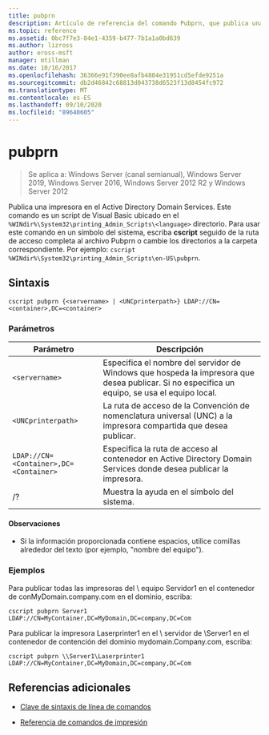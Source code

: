 ```yaml
---
title: pubprn
description: Artículo de referencia del comando Pubprn, que publica una impresora en el Active Directory Domain Services.
ms.topic: reference
ms.assetid: 0bc7f7e3-84e1-4359-b477-7b1a1a0bd639
ms.author: lizross
author: eross-msft
manager: mtillman
ms.date: 10/16/2017
ms.openlocfilehash: 36366e91f390ee8afb4884e31951cd5efde9251a
ms.sourcegitcommit: db2d46842c68813d043738d6523f13d8454fc972
ms.translationtype: MT
ms.contentlocale: es-ES
ms.lasthandoff: 09/10/2020
ms.locfileid: "89640605"
---
```

# <a name="pubprn"></a>pubprn

> Se aplica a: Windows Server (canal semianual), Windows Server 2019, Windows Server 2016, Windows Server 2012 R2 y Windows Server 2012

Publica una impresora en el Active Directory Domain Services. Este comando es un script de Visual Basic ubicado en el `%WINdir%\System32\printing_Admin_Scripts\<language>` directorio. Para usar este comando en un símbolo del sistema, escriba **cscript** seguido de la ruta de acceso completa al archivo Pubprn o cambie los directorios a la carpeta correspondiente. Por ejemplo: `cscript %WINdir%\System32\printing_Admin_Scripts\en-US\pubprn`.

## <a name="syntax"></a>Sintaxis

```
cscript pubprn {<servername> | <UNCprinterpath>} LDAP://CN=<container>,DC=<container>
```

### <a name="parameters"></a>Parámetros

| Parámetro | Descripción |
|--|--|
| `<servername>` | Especifica el nombre del servidor de Windows que hospeda la impresora que desea publicar. Si no especifica un equipo, se usa el equipo local. |
| `<UNCprinterpath>` | La ruta de acceso de la Convención de nomenclatura universal (UNC) a la impresora compartida que desea publicar. |
| `LDAP://CN=<Container>,DC=<Container>` | Especifica la ruta de acceso al contenedor en Active Directory Domain Services donde desea publicar la impresora. |
| /? | Muestra la ayuda en el símbolo del sistema. |

#### <a name="remarks"></a>Observaciones

- Si la información proporcionada contiene espacios, utilice comillas alrededor del texto (por ejemplo, "nombre del equipo").

### <a name="examples"></a>Ejemplos

Para publicar todas las impresoras del \\ equipo Servidor1 en el contenedor de conMyDomain.company.com en el dominio, escriba:

```
cscript pubprn Server1 LDAP://CN=MyContainer,DC=MyDomain,DC=company,DC=Com
```

Para publicar la impresora Laserprinter1 en el \\ servidor de \Server1 en el contenedor de contención del dominio mydomain.Company.com, escriba:

```
cscript pubprn \\Server1\Laserprinter1 LDAP://CN=MyContainer,DC=MyDomain,DC=company,DC=Com
```

## <a name="additional-references"></a>Referencias adicionales

- [Clave de sintaxis de línea de comandos](command-line-syntax-key.md)

- [Referencia de comandos de impresión](print-command-reference.md)
